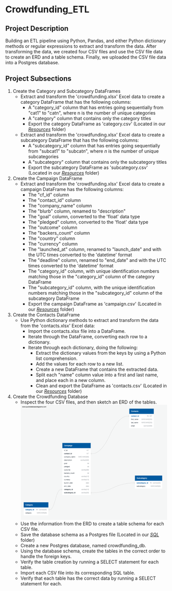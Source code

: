 # Crowdfunding_ETL

## **Project Description**

Building an ETL pipeline using Python, Pandas, and either Python dictionary methods or regular expressions to extract and transform the data. After transforming the data, we created four CSV files and use the CSV file data to create an ERD and a table schema. Finally, we uploaded the CSV file data into a Postgres database.

## **Project Subsections**

1. Create the Category and Subcategory DataFrames
    - Extract and transform the 'crowdfunding.xlsx' Excel data to create a category DataFrame that has the following columns:
        - A "category_id" column that has entries going sequentially from "cat1" to "catn", where n is the number of unique categories
        - A "category" column that contains only the category titles
        - Export the category DataFrame as 'category.csv' (Located in our *[Resources](Resources)* folder)
    - Extract and transform the 'crowdfunding.xlsx' Excel data to create a subcategory DataFrame that has the following columns:
        - A "subcategory_id" column that has entries going sequentially from "subcat1" to "subcat*n*", where *n* is the number of unique subcategories
        - A "subcategory" column that contains only the subcategory titles
        - Export the subcategory DataFrame as 'subcategory.csv' (Located in our *[Resources](Resources)* folder)
1. Create the Campaign DataFrame
    - Extract and transform the 'crowdfunding.xlsx' Excel data to create a campaign DataFrame has the following columns:
        - The "cf_id" column
        - The "contact_id" column
        - The "company_name" column
        - The "blurb" column, renamed to "description"
        - The "goal" column, converted to the 'float' data type
        - The "pledged" column, converted to the 'float' data type
        - The "outcome" column
        - The "backers_count" column
        - The "country" column
        - The "currency" column
        - The "launched_at" column, renamed to "launch_date" and with the UTC times converted to the 'datetime' format
        - The "deadline" column, renamed to "end_date" and with the UTC times converted to the 'datetime' format
        - The "category_id" column, with unique identification numbers matching those in the "category_id" column of the category DataFrame
        - The "subcategory_id" column, with the unique identification numbers matching those in the "subcategory_id" column of the subcategory DataFrame
        - Export the campaign DataFrame as 'campaign.csv' (Located in our *[Resources](Resources)* folder)
1. Create the Contacts DataFrame
    - Use Python dictionary methods to extract and transform the data from the 'contacts.xlsx' Excel data:
        - Import the contacts.xlsx file into a DataFrame.
        - Iterate through the DataFrame, converting each row to a dictionary.
        - Iterate through each dictionary, doing the following:
            - Extract the dictionary values from the keys by using a Python list comprehension.
            - Add the values for each row to a new list.
            - Create a new DataFrame that contains the extracted data.
            - Split each "name" column value into a first and last name, and place each in a new column.
            - Clean and export the DataFrame as 'contacts.csv' (Located in our *[Resources](Resources)* folder)
1. Create the Crowdfunding Database
    - Inspect the four CSV files, and then sketch an ERD of the tables. ![ER Diagram](SQL/ER_Diagram.png)
    - Use the information from the ERD to create a table schema for each CSV file.
    - Save the database schema as a Postgres file (Located in our *[SQL](SQL)* folder)
    - Create a new Postgres database, named crowdfunding_db.
    - Using the database schema, create the tables in the correct order to handle the foreign keys.
    - Verify the table creation by running a SELECT statement for each table.
    - Import each CSV file into its corresponding SQL table.
    - Verify that each table has the correct data by running a SELECT statement for each.